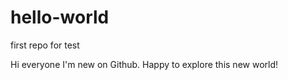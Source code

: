 # hello-world
first repo for test

Hi everyone
I'm new on Github. 
Happy to explore this new world!
